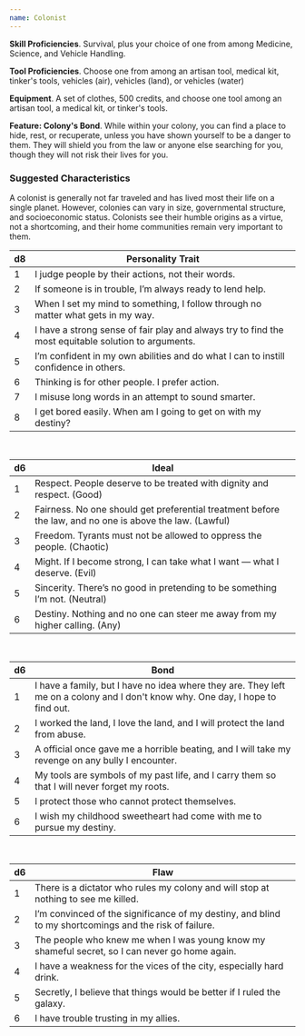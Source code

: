 ```yaml
---
name: Colonist
---
```

__Skill Proficiencies__. Survival, plus your choice of one from among Medicine, Science, and Vehicle Handling.

__Tool Proficiencies__. Choose one from among an artisan tool, medical kit, tinker's tools, vehicles (air), vehicles (land), or vehicles (water)

__Equipment__. A set of clothes, 500 credits, and choose one tool among an artisan tool, a medical kit, or tinker's tools.

__Feature: Colony's Bond__. While within your colony, you can find a place to hide, rest, or recuperate, unless you have shown yourself to be a danger to them.
They will shield you from the law or anyone else searching for you, though they will not risk their lives for you.

<div class="hr"></div>

### Suggested Characteristics
A colonist is generally not far traveled and has lived most their life on a single planet. However, colonies can vary in size,
governmental structure, and socioeconomic status. Colonists see their humble origins as a virtue, not a shortcoming,
and their home communities remain very important to them.

d8 | Personality Trait
--- | ---
1 | I judge people by their actions, not their words.
2 | If someone is in trouble, I’m always ready to lend help.
3 | When I set my mind to something, I follow through no matter what gets in my way.
4 | I have a strong sense of fair play and always try to find the most equitable solution to arguments.
5 | I’m confident in my own abilities and do what I can to instill confidence in others.
6	| Thinking is for other people. I prefer action.
7 | I misuse long words in an attempt to sound smarter.
8 | I get bored easily. When am I going to get on with my destiny?

<br>

d6 | Ideal
--- | ---
1 | Respect. People deserve to be treated with dignity and respect. (Good)
2	| Fairness. No one should get preferential treatment before the law, and no one is above the law. (Lawful)
3 | Freedom. Tyrants must not be allowed to oppress the people. (Chaotic)
4 | Might. If I become strong, I can take what I want — what I deserve. (Evil)
5 | Sincerity. There’s no good in pretending to be something I’m not. (Neutral)
6 | Destiny. Nothing and no one can steer me away from my higher calling. (Any)

<br>

d6 | Bond
--- | ---
1 | I have a family, but I have no idea where they are. They left me on a colony and I don't know why. One day, I hope to find out.
2 | I worked the land, I love the land, and I will protect the land from abuse.
3 | A official once gave me a horrible beating, and I will take my revenge on any bully I encounter.
4 | My tools are symbols of my past life, and I carry them so that I will never forget my roots.
5 | I protect those who cannot protect themselves.
6 | I wish my childhood sweetheart had come with me to pursue my destiny.

<br>

d6 | Flaw
--- | ---
1 | There is a dictator who rules my colony and will stop at nothing to see me killed.
2 | I’m convinced of the significance of my destiny, and blind to my shortcomings and the risk of failure.
3 | The people who knew me when I was young know my shameful secret, so I can never go home again.
4 | I have a weakness for the vices of the city, especially hard drink.
5 | Secretly, I believe that things would be better if I ruled the galaxy.
6 | I have trouble trusting in my allies.

<me-source-reference pages="39" source="basic"></me-source-reference>
